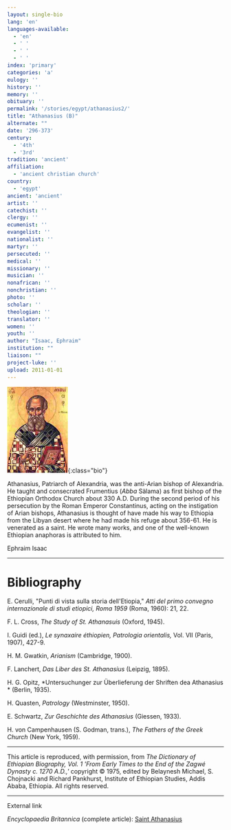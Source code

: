 ```yaml
---
layout: single-bio
lang: 'en'
languages-available:
  - 'en'
  - ' '
  - ' '
  - ' '
index: 'primary'
categories: 'a'
eulogy: ''
history: ''
memory: ''
obituary: ''
permalink: '/stories/egypt/athanasius2/'
title: "Athanasius (B)"
alternate: ""
date: '296-373'
century:
  - '4th'
  - '3rd'
tradition: 'ancient'
affiliation:
  - 'ancient christian church'
country:
  - 'egypt'
ancient: 'ancient'
artist: ''
catechist: ''
clergy: ''
ecumenist: ''
evangelist: ''
nationalist: ''
martyr: ''
persecuted: ''
medical: ''
missionary: ''
musician: ''
nonafrican: ''
nonchristian: ''
photo: ''
scholar: ''
theologian: ''
translator: ''
women: ''
youth: ''
author: "Isaac, Ephraim"
institution: ""
liaison: ""
project-luke: ''
upload: 2011-01-01
---
```


![Athanasius](/images/bio-pics/egypt/athanasius2/athanasius-bishop.jpg){:class="bio"}

Athanasius, Patriarch of Alexandria, was the anti-Arian bishop of Alexandria. He taught and consecrated Frumentius (*Abba* Sälama) as first bishop of the Ethiopian Orthodox Church about 330 A.D. During the second period of his persecution by the Roman Emperor Constantinus, acting on the instigation of Arian bishops, Athanasius is thought of have made his way to Ethiopia from the Libyan desert where he had made his refuge about 356-61. He is venerated as a saint. He wrote many works, and one of the well-known Ethiopian anaphoras is attributed to him.

Ephraim Isaac

---

# Bibliography

E. Cerulli, "Punti di vista sulla storia dell'Etiopia," *Atti del primo convegno internazionale di studi etiopici, Roma 1959* (Roma, 1960): 21, 22.

F. L. Cross, *The Study of St. Athanasuis* (Oxford, 1945).

I. Guidi (ed.), *Le synaxaire éthiopien, Patrologia orientalis,* Vol. VII (Paris, 1907), 427-9.

H. M. Gwatkin, *Arianism*  (Cambridge, 1900).

F. Lanchert, *Das Liber des St. Athanasius* (Leipzig, 1895).

H. G. Opitz, *Untersuchunger zur Überlieferung der Shriften dea Athanasius * (Berlin, 1935).

H. Quasten, *Patrology*  (Westminster, 1950).

E. Schwartz, *Zur Geschichte des Athanasius*  (Giessen, 1933).

H. von Campenhausen (S. Godman, trans.), *The Fathers of the Greek Church* (New York, 1959).

---

This article is reproduced, with permission, from *The Dictionary of Ethiopian Biography, Vol. 1 'From Early Times to the End of the Zagwé Dynasty c. 1270 A.D.,'* copyright &copy; 1975, edited by Belaynesh Michael, S. Chojnacki and Richard Pankhurst, Institute of Ethiopian Studies, Addis Ababa, Ethiopia.  All rights reserved.

---

External link

*Encyclopaedia Britannica*  (complete article):  [ Saint Athanasius](http://www.britannica.com/eb/article-9010057/Saint-Athanasius)
